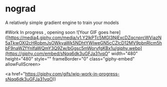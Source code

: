 # nograd
A relatively simple gradient engine to train your models 

#Work In progress , opening soon
![Your GIF goes here]([https://media4.giphy.com/media/v1.Y2lkPTc5MGI3NjExcDZqcnprcWViazN5aTkwOXl2cHRobmJsOWkyaWk5NDhtYWIweGN5cCZlcD12MV9pbnRlcm5hbF9naWZfYnlfaWQmY3Q9Zw/bGgsc5mWoryfgKBx1u/giphy.webp](https://giphy.com/embed/sNqq6dk3uGFJa31vqO" width="480" height="480" style="" frameBorder="0" class="giphy-embed" allowFullScreen></iframe><p><a href="https://giphy.com/gifs/wip-work-in-progress-sNqq6dk3uGFJa31vqO))



